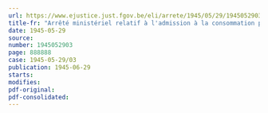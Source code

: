 ```yaml
---
url: https://www.ejustice.just.fgov.be/eli/arrete/1945/05/29/1945052903/justel
title-fr: "Arrêté ministériel relatif à l'admission à la consommation publique de viandes et de graisses après stérilisation"
date: 1945-05-29
source:
number: 1945052903
page: 888888
case: 1945-05-29/03
publication: 1945-06-29
starts:
modifies:
pdf-original:
pdf-consolidated:
---
```


